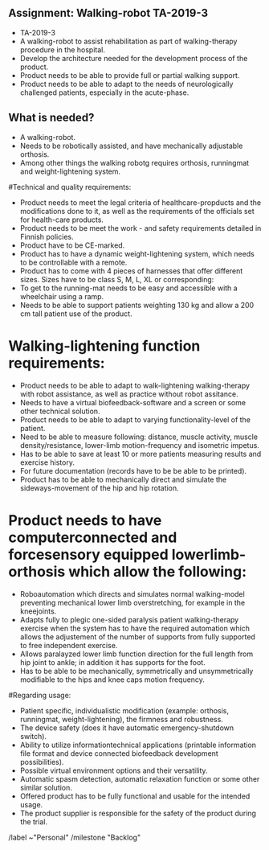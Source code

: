 ## Assignment: Walking-robot TA-2019-3

* TA-2019-3
* A walking-robot to assist rehabilitation as part of walking-therapy procedure in the hospital.
* Develop the architecture needed for the development process of the product.
* Product needs to be able to provide full or partial walking support.
* Product needs to be able to adapt to the needs of neurologically challenged patients, especially in the acute-phase.

## What is needed?

* A walking-robot.
* Needs to be robotically assisted, and have mechanically adjustable orthosis.
* Among other things the walking robotg requires orthosis, runningmat and weight-lightening system.

#Technical and quality requirements:

* Product needs to meet the legal criteria of healthcare-propducts and the modifications done to it, as well as the requirements of the officials set for health-care products.
* Product needs to be meet the work - and safety requirements detailed in Finnish policies.
* Product have to be CE-marked.
* Product has to have a dynamic weight-lightening system, which needs to be controllable with a remote.
* Product has to come with 4 pieces of harnesses that offer different sizes. Sizes have to be class S, M, L, XL or corresponding:
* To get to the running-mat needs to be easy and accessible with a wheelchair using a ramp.
* Needs to be able to support patients weighting 130 kg and allow a 200 cm tall patient use of the product.

# Walking-lightening function requirements:

* Product needs to be able to adapt to walk-lightening walking-therapy with robot assistance, as well as practice without robot assitance.
* Needs to have a virtual biofeedback-software and a screen or some other technical solution.
* Product needs to be able to adapt to varying functionality-level of the patient.
* Need to be able to measure following: distance, muscle activity, muscle density/resistance, lower-limb motion-frequency and isometric impetus.
* Has to be able to save at least 10 or more patients measuring results and exercise history.
* For future documentation (records have to be be able to be printed).
* Product has to be able to mechanically direct and simulate the sideways-movement of the hip and hip rotation.

# Product needs to have computerconnected and forcesensory equipped lowerlimb-orthosis which allow the following:

* Roboautomation which directs and simulates normal walking-model preventing mechanical lower limb overstretching, for example in the kneejoints.
* Adapts fully to plegic one-sided paralysis patient walking-therapy exercise when the system has to have the required automation which allows the adjustement of the number of supports from fully supported to free independent exercise.
* Allows paralayzed lower limb function direction for the full length from hip joint to ankle; in addition it has supports for the foot.
* Has to be able to be mechanically, symmetrically and unsymmetrically modifiable to the hips and knee caps motion frequency.

#Regarding usage: 

* Patient specific, individualistic modification (example: orthosis, runningmat, weight-lightening), the firmness and robustness.
* The device safety (does it have automatic emergency-shutdown switch).
* Ability to utilize informationtechnical applications (printable information file format and device connected biofeedback development possibilities).
* Possible virtual environment options and their versatility.
* Automatic spasm detection, automatic relaxation function or some other similar solution.
* Offered product has to be fully functional and usable for the intended usage.
* The product supplier is responsible for the safety of the product during the trial.




/label ~"Personal"
/milestone "Backlog"
